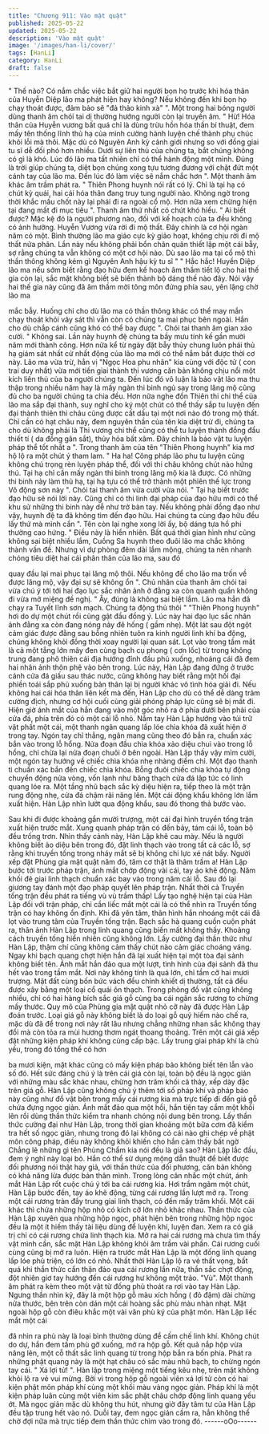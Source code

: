 ```yaml
---
title: "Chương 911: Vào mật quật"
published: 2025-05-22
updated: 2025-05-22
description: 'Vào mật quật'
image: '/images/han-li/cover/'
tags: [HanLi]
category: HanLi
draft: false
---
```


" Thế nào? Có nắm chắc việc bắt giữ hai người bọn họ trước khi
hóa thân của Huyễn Diệp lão ma phát hiện hay không? Nếu
không đến khi bọn họ chạy thoát được, đảm bảo sẽ "đả thảo kinh
xà" ". Một trong hai bóng người dùng thanh âm chói tai dị thường
hướng người còn lại truyền âm.
" Hừ! Hóa thân của Huyễn vương bất quá chỉ là dùng trừu hồn
hóa thần bí thuật, đem mấy tên thống lĩnh thủ hạ của mình cường
hành luyện chế thành phụ chúc khôi lỗi mà thôi. Mặc dù có
Nguyên Anh kỳ cảnh giới nhưng so với đồng giai tu sĩ dễ đối phó
hơn nhiều. Dưới sự liên thủ của chúng ta, bắt chúng không có gì
là khó. Lúc đó lão ma tất nhiên chỉ có thể hành động một mình.
Đúng là trời giúp chúng ta, diệt bọn chúng xong tựu tương đương
với chặt đứt một cánh tay của lão ma. Đến lúc đó làm việc sẽ nắm
chắc hơn ". Một thanh âm khác âm trầm phát ra.
" Thiên Phong huynh nói rất có lý. Chỉ là tại hạ có chút kỳ quái, hai
cái hóa thân đang truy tung người nào. Không ngờ trong thời khắc
mấu chốt này lại phái đi ra ngoài cổ mộ. Hơn nữa xem chừng hiện
tại đang mất đi mục tiêu ". Thanh âm thứ nhất có chút khó hiểu.
" Ai biết được? Mặc kệ đó là người phương nào, đối với kế hoạch
của ta đều không có ảnh hưởng. Huyễn Vương vừa rời đi mộ thất.
Đây chính là cơ hội ngàn năm có một. Bình thường lão ma giảo
cực kỳ giảo hoạt, không chịu rời đi mộ thất nửa phân. Lần này
nếu không phải bổn chân quân thiết lập một cái bẫy, sợ rằng
chúng ta vẫn không có một cơ hội nào. Dù sao lão ma tại cổ mộ
thì thần thông không kém gì Nguyên Anh hậu kỳ tu sĩ "
" Hắc hắc! Huyền Diệp lão ma nếu sớm biết rằng đạo hữu đem kế
hoạch âm thầm tiết lộ cho hai thế gia còn lại, sắc mặt không biết
sẽ biến thành bộ dáng thế nào đây. Nói vậy hai thế gia này cũng
đã âm thầm mời tông môn đứng phía sau, yên lặng chờ lão ma

mắc bẫy. Huống chi cho dù lão ma có thần thông khác có thể may
mắn chạy thoát khỏi vây sát thì vẫn còn có chúng ta mai phục bên
ngoài. Hắn cho dù chắp cánh cũng khó có thể bay được ". Chói
tai thanh âm gian xảo cười.
" Không sai. Lần này huynh đệ chúng ta bầy mưu tính kế gần
mười năm mới thành công. Hơn nữa kể từ ngày đặt bẫy thủy
chung luôn phái thủ hạ giám sát nhất cử nhất động của lão ma
mới có thể nắm bắt được thời cơ này. Lão ma vừa trừ, hẳn vị
"Ngọc Hoa phu nhân" kia cùng với độc tử ( con trai duy nhất) vừa
mới tiến giai thành thi vương căn bản không chịu nổi một kích liên
thủ của ba người chúng ta. Đến lúc đó vô luận là bảo vật lão ma
thu thập trong nhiều năm hay là mấy ngàn thi binh ngủ say trong
lăng mộ cũng đủ cho ba người chúng ta chia đều. Hơn nữa nghe
đồn Thiên thi chi thể của lão ma sắp đại thành, suy nghĩ cho ký
một chút có thể thấy sắp tu luyện đến đại thành thiên thi châu
cũng được cất dấu tại một nơi nào đó trong mộ thất. Chỉ cần có
hạt châu này, đem nguyên thần của tên kia diệt trừ đi, chúng ta
cho dù không phải là Thi vương chi thể cũng có thể tu luyện thành
đồng đầu thiết tí ( da đồng gân sắt), thủy hỏa bất xâm. Đây chính
là bảo vật tu luyện pháp thể tốt nhất a ". Trong thanh âm của tên
"Thiên Phong huynh" kia mơ hộ lộ ra một chút ý tham lam.
" Ha ha! Công pháp lão phu tu luyện cũng không chú trọng rèn
luyện pháp thể, đối với thi châu không chút nào hứng thú. Tại hạ
chỉ cần mấy ngàn thi binh trong lăng mộ kia là được. Có những thi
binh này làm thủ hạ, tại hạ tựu có thể trở thành một phiên thế lực
trong Vô động sơn này ". Chói tai thanh âm vừa cười vừa nói.
" Tại hạ biết trước đạo hữu sẽ nói lời này. Cũng chỉ có thi linh đại
pháp của đạo hữu mới có thể khu sử những thi binh này dễ như
trở bàn tay. Nếu không phải đồng đạo như vậy, huynh đệ ta đã
không tìm đến đạo hữu. Hai chúng ta cùng đạo hữu đều lấy thứ
mà mình cần ". Tên còn lại nghe xong lời ấy, bộ dáng tựa hồ phi
thường cao hứng.
" Điều này là hiển nhiên. Bất quá thời gian hình như cũng không
sai biệt nhiều lắm, Cuồng Sa huynh theo đuôi lão ma chắc không
thành vấn đề. Nhưng vì dự phòng đêm dài lắm mộng, chúng ta
nên nhanh chóng tiêu diệt hai cái phân thân của lão ma, sau đó

quay đầu lại mai phục tại lăng mộ thôi. Nếu không để cho lão ma
trốn về được lăng mộ, vậy đại sự sẽ không ổn ". Chủ nhân của
thanh âm chói tai vừa chú ý tới tới hai đạo lục sắc nhân ảnh ở
đằng xa còn quanh quẩn không đi vừa mở miệng đề nghị.
" Ây, đúng là không sai biệt lắm. Lão ma hẳn đã chạy ra Tuyết lĩnh
sơn mạch. Chúng ta động thủ thôi "
"Thiên Phong huynh" hơi do dự một chút rồi cũng gật đầu đồng ý.
Lúc này hai đạo lục sắc nhân ảnh đằng xa còn đang nóng nảy đê
hống ( gầm nhẹ). Một lát sau đột ngột cảm giác được đằng sau
bỗng nhiên tuôn ra kinh người linh khí ba động, chúng không khỏi
đồng thời xoay người lại quan sát.
Lọt vào trong tầm mắt là cả một tẳng lớn mây đen cùng bạch cụ
phong ( cơn lốc) từ trong không trung đang phô thiên cái địa
hướng đỉnh đầu phủ xuống, nhoáng cái đã đem hai nhân ảnh
thôn phệ vào bên trong. Lúc này, Hàn Lập đang đứng ở trước
cánh cửa đá giấu sau thác nước, cũng không hay biết rằng một
hồi đại phiền toái sắp phủ xuống bản thân lại bị người khác vô
tình hóa giải đi. Nếu không hai cái hóa thân liên kết mà đến, Hàn
Lập cho dù có thể dễ dàng trảm cường địch, nhưng cơ hội cuối
cùng giải phóng pháp lực cũng sẽ bị mất đi.
Hiện giờ ánh mắt của hắn đang vào một góc nhô ra ở phía dưới
bên phải của cửa đá, phía trên đó có một cái lỗ nhỏ. Nắm tay Hàn
Lập hướng vào túi trữ vật phất một cái, một thanh ngân quang lấp
lóe chìa khóa đã xuất hiện ở trong tay. Ngón tay chỉ thẳng, ngân
mang cũng theo đó bắn ra, chuẩn xác bắn vào trong lỗ hổng.
Nửa đoạn đầu chìa khóa xảo diệu chui vào trong lỗ hổng, chỉ
chừa lại nửa đoạn chuôi ở bên ngoài. Hàn Lập thấy vậy mỉm
cười, một ngón tay hướng về chiếc chìa khóa nhẹ nhàng điểm
chỉ. Một đạo thanh ti chuẩn xác bắn đến chiếc chìa khóa. Bỗng
đuôi chiếc chìa khóa tự động chuyển động nửa vòng, vốn lạnh
như băng thạch cửa đá lập tức có linh quang lóe ra. Một tầng nhũ
bạch sắc kỳ diệu hiện ra, tiếp theo là một trận rung động nhẹ, cửa
đá chậm rãi nâng lên. Một cái động khẩu không lớn lắm xuất hiện.
Hàn Lập nhìn lướt qua động khẩu, sau đó thong thả bước vào.

Sau khi đi được khoảng gần mười trượng, một cái đại hình truyền
tống trận xuất hiện trước mắt. Xung quanh pháp trận có đến bảy,
tám cái lỗ, toàn bộ đều trống trơn. Nhìn thấy cảnh này, Hàn Lập
khẽ cau mày.
Nếu là người không biết ảo diệu bên trong đó, đặt linh thạch vào
trong tất cả các lỗ, sợ rằng khi truyền tống trong nháy mắt sẽ bị
không chi lực xé nát bấy. Người xếp đặt Phùng gia mật quật năm
đó, tâm cơ thật là thâm trầm a! Hàn Lập bước tới trước pháp trận,
ánh mắt chớp động vài cái, tay áo khẽ động. Năm khối đê giai linh
thạch chuẩn xác bay vào trong năm cái lỗ. Sau đó lại giương tay
đánh một đạo pháp quyết lên pháp trận.
Nhất thời cả Truyền tống trận đều phát ra tiếng vù vù trầm thấp!
Lấy tạo nghệ hiện tại của Hàn Lập đối với trận pháp, chỉ cần liếc
mắt một cái là có thể nhìn ra Truyền tống trận có hay không ổn
định. Khi đã yên tâm, thân hình hắn nhoáng một cái đã lọt vào
trung tâm của Truyền tống trận. Bạch sắc hà quang cuồn cuộn
phát ra, thân ảnh Hàn Lập trong linh quang cũng biến mất không
thấy.
Khoảng cách truyền tống hiển nhiên cũng không lớn. Lấy cường
đại thần thức như Hàn Lập, thậm chí cũng không cảm thấy chút
nào cảm giác choáng váng. Ngay khi bạch quang chợt hiện hắn
đã lại xuất hiện tại một tòa đại sảnh không biết tên. Ánh mắt hắn
đảo qua một lượt, tình hình của đại sảnh đã thu hết vào trong tầm
mắt.
Nơi này không tính là quá lớn, chỉ tầm cỡ hai mươi trượng. Mặt
đất cùng bốn bức vách đều chỉnh khiết dị thường, tất cả đều
được xây bằng một loại cổ quái ôn thạch. Trong phòng đồ vật
cũng không nhiều, chỉ có hai hàng bích sắc giá gỗ cùng ba cái
ngân sắc rương to chừng mấy thước. Quy mô của Phùng gia mật
quật nhỏ cỡ này đã được Hàn Lập đoán trước. Loại giá gỗ này
không biết là do loại gỗ quý hiếm nào chế ra, mặc dù đã để trong
nơi này rất lâu nhưng chẳng những nhan sắc không thay đổi mà
còn tỏa ra mùi hương thơm ngát thoang thoảng.
Trên một cái giá xếp đặt những kiện pháp khí không cùng cấp
bậc. Lấy trung giai pháp khí là chủ yếu, trong đó tổng thể có hơn

ba mươi kiện, mặt khác cũng có mấy kiện pháp bảo không biết
tên lẫn vào số đó. Hết sức đáng chú ý là trên cái giá còn lại, toàn
bộ đều là ngọc giản với những màu sắc khác nhau, chừng hơn
trăm khối cả thảy, xếp dày đặc trên giá gỗ. Hàn Lập cũng không
chú ý thêm tới số pháp khí và pháp bảo này cũng như đồ vật bên
trong mấy cái rương kia mà trực tiếp đi đến giá gỗ chứa đựng
ngọc giản. Ánh mắt đảo qua một hồi, hắn tiện tay cầm một khối
lên rồi dùng thần thức kiểm tra nhanh chóng nội dung bên trong.
Lấy thần thức cường đại như Hàn Lập, trong thời gian khoảng
một bữa cơm đã kiểm tra hết số ngọc giản, nhưng trong đó lại
không có cái nào ghi chép về phật môn công pháp, điều này
không khỏi khiến cho hắn cảm thấy bất ngờ Chẳng lẽ những gì
tên Phùng Chẩm kia nói đều là giả sao? Hàn Lập lắc đầu, đem ý
nghĩ này loại bỏ. Hắn có thể sử dụng mộng dẫn thuật để biết
được đối phương nói thật hay giả, với thần thức của đối phương,
căn bản không có khả năng lừa được bản thân mình.
Trong lòng cân nhắc một chút, ánh mắt Hàn Lập rốt cuộc chú ý tới
ba cái rương kia. Hơi trầm ngâm một chút, Hàn Lập bước đến,
tay áo khẽ động, từng cái rương lần lượt mở ra. Trong một cái
rương tràn đầy trung giai linh thạch, có đến mấy trăm khối. Một
cái khác thì chứa những hộp nhỏ có kích cỡ lớn nhỏ khác nhau.
Thần thức của Hàn Lập xuyên qua những hộp ngọc, phát hiện
bên trong những hộp ngọc đều là một ít hiếm thấy tài liệu dùng để
luyện khí, luyện đan. Xem ra có giá trị chỉ có cái rương chứa linh
thạch kia. Mở ra hai cái rương mà chưa tìm thấy vật mình cần,
sắc mặt Hàn Lập không khỏi âm trầm vài phần. Cái rương cuối
cùng cũng bị mở ra luôn. Hiện ra trước mắt Hàn Lập là một đống
linh quang lấp lóe phù triện, có lớn có nhỏ. Nhất thời Hàn Lập lộ
ra vẻ thất vọng, bất quá khi thần thức cẩn thận đảo qua cái rương
lần nữa, thần sắc chợt động, đột nhiên giơ tay hướng đến cái
rương hư không một trảo.
"Vù". Một thanh âm phát ra kèm theo một vật từ đống phù thoát ra
rơi vào tay Hàn Lập. Ngưng thần nhìn kỹ, đây là một hộp gỗ màu
xích hồng ( đỏ đậm) dài chừng nửa thước, bên trên còn dán một
cái hoàng sắc phù màu nhàn nhạt. Mặt ngoài hộp gỗ còn điêu
khắc một vài văn phù ký của phật môn. Hàn Lập liếc mắt một cái

đã nhìn ra phù này là loại bình thường dùng để cấm chế linh khí.
Không chút do dự, hắn đem tấm phù gỡ xuống, mở ra hộp gỗ.
Kết quả nắp hộp vừa nâng lên, một cỗ thất sắc linh quang từ
trong hộp bắn ra bốn phía. Phát ra những phật quang này là một
hạt châu có sắc màu nhũ bạch, to chừng ngón tay cái. " Xá lợi tử!
". Hàn lập trong miệng một tiếng kêu nhẹ, trên mặt không khỏi lộ
ra vẻ vui mừng. Bởi vì trong hộp gỗ ngoài viên xá lợi tử còn có hai
kiện phật môn pháp khí cùng một khối màu vàng ngọc giản.
Pháp khí là một kiện pháp luân cùng một viên kim sắc phật châu
chớp động linh quang yếu ớt. Mà ngọc giản mặc dù không thu
hút, nhưng giờ đây tâm tư của Hàn Lập đều tập trung hết vào nó.
Duỗi tay, đem ngọc giản cầm ra, hắn không thể chờ đợi nữa mà
trực tiếp đem thần thức chìm vào trong đó.
------oOo------
